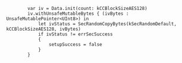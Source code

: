             var iv = Data.init(count: kCCBlockSizeAES128)
            iv.withUnsafeMutableBytes { (ivBytes : UnsafeMutablePointer<UInt8>) in
                let ivStatus = SecRandomCopyBytes(kSecRandomDefault, kCCBlockSizeAES128, ivBytes)
                if ivStatus != errSecSuccess
                {
                    setupSuccess = false
                }
            }